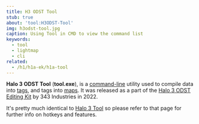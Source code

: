 ```yaml
---
title: H3 ODST Tool
stub: true
about: 'tool:H3ODST-Tool'
img: h3odst-tool.jpg
caption: Using Tool in CMD to view the command list
keywords:
  - tool
  - lightmap
  - cli
related:
  - /h1/h1a-ek/h1a-tool
---
```

**Halo 3 ODST Tool** (**tool.exe**), is a [command-line](~) utility used to compile data into [tags](~), and tags into [maps](~map). It was released as a part of the [Halo 3 ODST Editing Kit](~h3odst-ek) by 343 Industries in 2022.

It's pretty much identical to [Halo 3 Tool](~H3-Tool) so please refer to that page for further info on hotkeys and features.
